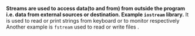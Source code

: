 **Streams are used to access data(to and from) from outside the program i.e. data from external sources or destination. Example `iostream` library.** It is used to read or print strings from keyboard or to monitor respectively Another example is `fstream` used to read or write files . 